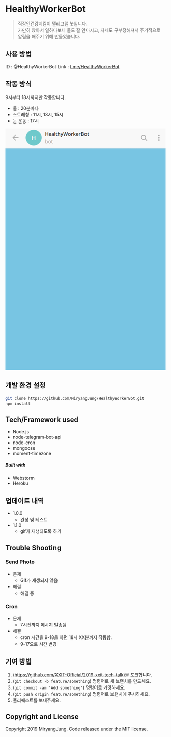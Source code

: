 # HealthyWorkerBot
> 직장인건강지킴이 텔레그램 봇입니다. <br>
> 가만히 앉아서 일하다보니 물도 잘 안마시고, 자세도 구부정해져서 주기적으로 알림을 해주기 위해 만들었습니다.

## 사용 방법
ID : @HealthyWorkerBot
Link : [t.me/HealthyWorkerBot](https://t.me/HealthyWorkerBot)

## 작동 방식
9시부터 18시까지만 작동합니다.
- 물 : 20분마다
- 스트레칭 : 11시, 13시, 15시
- 눈 운동 : 17시

![example](example.gif)

## 개발 환경 설정
```sh
git clone https://github.com/MiryangJung/HealthyWorkerBot.git
npm install
```

## Tech/Framework used
- Node.js
- node-telegram-bot-api
- node-cron
- mongoose
- moment-timezone

##### Built with
- Webstorm
- Heroku

## 업데이트 내역
* 1.0.0
    * 완성 및 테스트
* 1.1.0
    * gif가 재생되도록 하기

## Trouble Shooting

### Send Photo
* 문제
   * Gif가 재생되지 않음
* 해결
   * 해결 중
   
### Cron
* 문제
   * 7시전까지 메시지 발송됨
* 해결
   * cron 시간을 9-18을 하면 18시 XX분까지 작동함.
   * 9-17으로 시간 변경
   
## 기여 방법

1. (<https://github.com/XXIT-Official/2019-xxit-tech-talk>)을 포크합니다.
2. (`git checkout -b feature/something`) 명령어로 새 브랜치를 만드세요.
3. (`git commit -am 'Add something'`) 명령어로 커밋하세요.
4. (`git push origin feature/something`) 명령어로 브랜치에 푸시하세요. 
5. 풀리퀘스트를 보내주세요.

## Copyright and License

Copyright 2019 MiryangJung. Code released under the MIT license.
